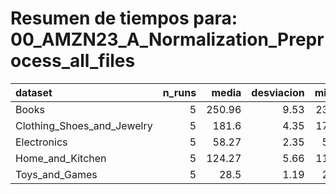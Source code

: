 # Resumen de tiempos para: 00_AMZN23_A_Normalization_Preprocess_all_files

| dataset                    |   n_runs |   media |   desviacion |   minimo |   maximo |
|:---------------------------|---------:|--------:|-------------:|---------:|---------:|
| Books                      |        5 |  250.96 |         9.53 |   237.08 |   260.09 |
| Clothing_Shoes_and_Jewelry |        5 |  181.6  |         4.35 |   175.86 |   185.97 |
| Electronics                |        5 |   58.27 |         2.35 |    55.91 |    61.57 |
| Home_and_Kitchen           |        5 |  124.27 |         5.66 |   119.65 |   132.44 |
| Toys_and_Games             |        5 |   28.5  |         1.19 |    27.19 |    29.56 |